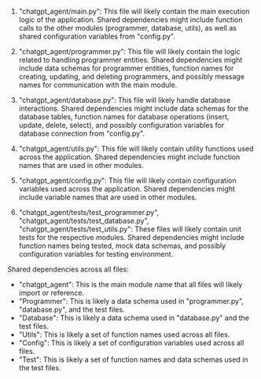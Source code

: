 1. "chatgpt_agent/main.py": This file will likely contain the main execution logic of the application. Shared dependencies might include function calls to the other modules (programmer, database, utils), as well as shared configuration variables from "config.py".

2. "chatgpt_agent/programmer.py": This file will likely contain the logic related to handling programmer entities. Shared dependencies might include data schemas for programmer entities, function names for creating, updating, and deleting programmers, and possibly message names for communication with the main module.

3. "chatgpt_agent/database.py": This file will likely handle database interactions. Shared dependencies might include data schemas for the database tables, function names for database operations (insert, update, delete, select), and possibly configuration variables for database connection from "config.py".

4. "chatgpt_agent/utils.py": This file will likely contain utility functions used across the application. Shared dependencies might include function names that are used in other modules.

5. "chatgpt_agent/config.py": This file will likely contain configuration variables used across the application. Shared dependencies might include variable names that are used in other modules.

6. "chatgpt_agent/tests/test_programmer.py", "chatgpt_agent/tests/test_database.py", "chatgpt_agent/tests/test_utils.py": These files will likely contain unit tests for the respective modules. Shared dependencies might include function names being tested, mock data schemas, and possibly configuration variables for testing environment.

Shared dependencies across all files:

- "chatgpt_agent": This is the main module name that all files will likely import or reference.
- "Programmer": This is likely a data schema used in "programmer.py", "database.py", and the test files.
- "Database": This is likely a data schema used in "database.py" and the test files.
- "Utils": This is likely a set of function names used across all files.
- "Config": This is likely a set of configuration variables used across all files.
- "Test": This is likely a set of function names and data schemas used in the test files.